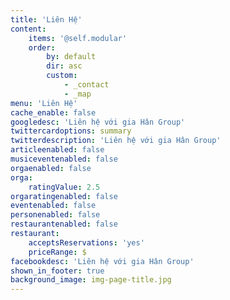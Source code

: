 ```yaml
---
title: 'Liên Hệ'
content:
    items: '@self.modular'
    order:
        by: default
        dir: asc
        custom:
            - _contact
            - _map
menu: 'Liên Hệ'
cache_enable: false
googledesc: 'Liên hệ với gia Hân Group'
twittercardoptions: summary
twitterdescription: 'Liên hệ với gia Hân Group'
articleenabled: false
musiceventenabled: false
orgaenabled: false
orga:
    ratingValue: 2.5
orgaratingenabled: false
eventenabled: false
personenabled: false
restaurantenabled: false
restaurant:
    acceptsReservations: 'yes'
    priceRange: $
facebookdesc: 'Liên hệ với gia Hân Group'
shown_in_footer: true
background_image: img-page-title.jpg
---
```


